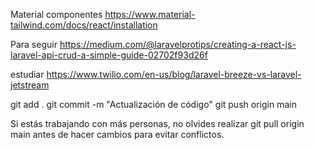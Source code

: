 Material componentes
https://www.material-tailwind.com/docs/react/installation

Para seguir
https://medium.com/@laravelprotips/creating-a-react-js-laravel-api-crud-a-simple-guide-02702f93d26f

estudiar
https://www.twilio.com/en-us/blog/laravel-breeze-vs-laravel-jetstream


git add .
git commit -m "Actualización de código"
git push origin main

Si estás trabajando con más personas, no olvides realizar git pull origin main antes de hacer cambios para evitar conflictos.

